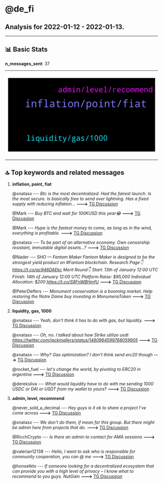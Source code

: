 # **@de_fi**
 ## Analysis for **2022-01-12** - **2022-01-13**.

---

## 📊 **Basic Stats**

**n_messages_sent**: 37

---
![wordcloud](de_fi_1Days_wordcloud.png)

---


## 🔝 **Top keywords and related messages**

1. **inflation, point, fiat**

    @xnatasx --- *Btc is the most decentralized. Had the fairest launch. Is the most secure. Is basically free to send over lightning. Has a fixed supply with reducing inflation...* **--->** [TG Discussion](https://t.me/de_fi/233948)

    @Mark --- *Buy BTC and wait for 100KUSD this year😂* **--->** [TG Discussion](https://t.me/de_fi/233938)

    @Mark --- *Hype is the fastest money to come, as long as in the wind, everything is profitable.* **--->** [TG Discussion](https://t.me/de_fi/233871)

    @xnatasx --- *To be part of an alternative economy. Own censorship resistant, immutable digital assets...?* **--->** [TG Discussion](https://t.me/de_fi/233946)

    @Nader --- *SHO —  Fantom Maker   Fantom Maker is designed to be the strongest yield product on #Fantom blockchain.  Research Page👇 https://t.co/ac946DAEkc  Merit Round👇  Start: 13th of January 12:00 UTC Finish: 14th of January 12:00 UTC Platform Raise: $95,000  Individual Allocation: $200 https://t.co/S8FnWBHmfU* **--->** [TG Discussion](https://t.me/de_fi/233908)

    @PeterDelfers --- *Monument conservation is a booming market. Help restoring the Notre Dame buy investing in MonumensToken* **--->** [TG Discussion](https://t.me/de_fi/234088)

2. **liquidity, gas, 1000**

    @xnatasx --- *Yeah, don't think it has to do with gas, but liquidity.* **--->** [TG Discussion](https://t.me/de_fi/233962)

    @xnatasx --- *Oh, no. I talked about how Strike utilize usdt  https://twitter.com/jackmallers/status/1480964599768059905* **--->** [TG Discussion](https://t.me/de_fi/233968)

    @xnatasx --- *Why? Gas optimization? I don't think send erc20 though* **--->** [TG Discussion](https://t.me/de_fi/233959)

    @rocket_fuel --- *let's change the world, by pivoting to ERC20 in argentina* **--->** [TG Discussion](https://t.me/de_fi/233952)

    @dereksilva --- *What would liquidity have to do with me sending 1000 USDC or DAI or USDT from my wallet to yours?* **--->** [TG Discussion](https://t.me/de_fi/233963)

3. **admin, level, recommend**

    @never_sold_a_decimal --- *Hey guys is it ok to share a project I’ve come across* **--->** [TG Discussion](https://t.me/de_fi/233991)

    @xnatasx --- *We don't do them, if mean for this group. But there might be admin here from projects that do.* **--->** [TG Discussion](https://t.me/de_fi/233944)

    @RicchCrypto --- *Is there an admin to contact for AMA sessions* **--->** [TG Discussion](https://t.me/de_fi/233942)

    @valerian12138 --- *Hello, I want to ask who is responsible for community cooperation, you can @ me* **--->** [TG Discussion](https://t.me/de_fi/233918)

    @honsetkto --- *If someone looking for a decentralized ecosystem that can provide you with a high level of privacy – I know what to recommend to you guys. NutGain* **--->** [TG Discussion](https://t.me/de_fi/233907)

